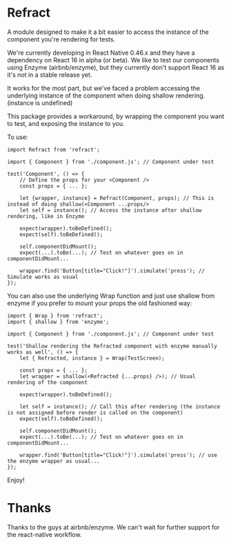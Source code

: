 # Refract

A module designed to make it a bit easier to access the instance of the component you're rendering for tests.

We're currently developing in React Native 0.46.x and they have a dependency on React 16 in alpha (or beta).
We like to test our components using Enzyme (airbnb/enzyme), but they currently don't support React 16 as it's not in a stable release yet.

It works for the most part, but we've faced a problem accessing the underlying instance of the component when doing shallow rendering. (instance is undefined)

This package provides a workaround, by wrapping the component you want to test, and exposing the instance to you.

To use:

    import Refract from 'refract';

    import { Component } from './component.js'; // Component under test

    test('Component', () => {
        // Define the props for your <Component />
        const props = { ... };

        let {wrapper, instance} = Refract(Component, props); // This is instead of doing shallow(<Component ...props/>
        let self = instance(); // Access the instance after shallow rendering, like in Enzyme

        expect(wrapper).toBeDefined();
        expect(self).toBeDefined();

        self.componentDidMount();
        expect(...).toBe(...); // Test on whatever goes on in componentDidMount...

        wrapper.find('Button[title="Click!"]').simulate('press'); // Simulate works as usual
    });

You can also use the underlying Wrap function and just use shallow from enzyme if you prefer to mount your props the old fashioned way:

    import { Wrap } from 'refract';
    import { shallow } from 'enzyme';

    import { Component } from './component.js'; // Component under test

    test('Shallow rendering the Refracted component with enzyme manually works as well', () => {
        let { Refracted, instance } = Wrap(TestScreen);

        const props = { ... };
        let wrapper = shallow(<Refracted {...props} />); // Usual rendering of the component

        expect(wrapper).toBeDefined();

        let self = instance(); // Call this after rendering (the instance is not assigned before render is called on the component)
        expect(self).toBeDefined();

        self.componentDidMount();
        expect(...).toBe(...); // Test on whatever goes on in componentDidMount...

        wrapper.find('Button[title="Click!"]').simulate('press'); // use the enzyme wrapper as usual...
    });


Enjoy!

# Thanks
Thanks to the guys at airbnb/enzyme. We can't wait for further support for the react-native workflow.